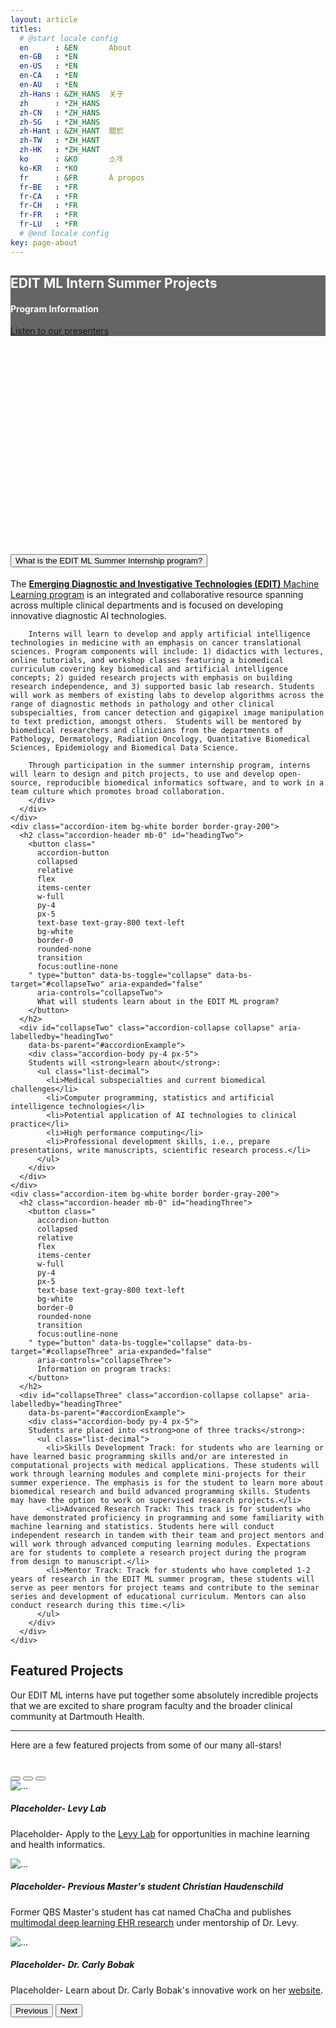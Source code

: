 ```yaml
---
layout: article
titles:
  # @start locale config
  en      : &EN       About
  en-GB   : *EN
  en-US   : *EN
  en-CA   : *EN
  en-AU   : *EN
  zh-Hans : &ZH_HANS  关于
  zh      : *ZH_HANS
  zh-CN   : *ZH_HANS
  zh-SG   : *ZH_HANS
  zh-Hant : &ZH_HANT  關於
  zh-TW   : *ZH_HANT
  zh-HK   : *ZH_HANT
  ko      : &KO       소개
  ko-KR   : *KO
  fr      : &FR       À propos
  fr-BE   : *FR
  fr-CA   : *FR
  fr-CH   : *FR
  fr-FR   : *FR
  fr-LU   : *FR
  # @end locale config
key: page-about
---
```

<link rel="stylesheet" href="https://cdnjs.cloudflare.com/ajax/libs/font-awesome/6.0.0/css/all.min.css" />
<link rel="stylesheet" href="https://fonts.googleapis.com/css2?family=Inter:wght@300;400;500;600;700&display=swap" />
<link rel="stylesheet" href="https://cdn.jsdelivr.net/npm/tw-elements/dist/css/index.min.css" />
<script src="https://cdn.tailwindcss.com"></script>
<script>
  tailwind.config = {
    theme: {
      extend: {
        fontFamily: {
          sans: ['Inter', 'sans-serif'],
        },
      }
    }
  }
</script>
<script src="https://cdn.jsdelivr.net/npm/tw-elements/dist/js/index.min.js"></script>

<!-- <script src="https://cdn.tailwindcss.com"></script> -->

<div
  class="p-12 text-center relative overflow-hidden bg-no-repeat bg-cover rounded-lg"
  style="
    background-image: url('https://user-images.githubusercontent.com/19698023/181514172-2568fc26-1711-47e0-b7d0-260f190e8834.jpeg');
    height: 400px;
  ">
  <div
    class="absolute top-0 right-0 bottom-0 left-0 w-full h-full overflow-hidden bg-fixed"
    style="background-color: rgba(0, 0, 0, 0.6)">
    <div class="flex justify-center items-center h-full">
      <div class="text-white">
        <h2 class="font-semibold text-4xl mb-4" style="color: white">EDIT ML Intern Summer Projects</h2>
        <h4 class="font-semibold text-xl mb-6" style="color: white">Program Information</h4>
        <a
          class="inline-block px-7 py-3 mb-1 border-2 border-gray-200 text-gray-200 font-medium text-sm leading-snug uppercase rounded hover:bg-black hover:bg-opacity-5 focus:outline-none focus:ring-0 transition duration-150 ease-in-out"
          href="/presenters"
          role="button"
          data-mdb-ripple="true"
          data-mdb-ripple-color="light">Listen to our presenters</a>
      </div>
    </div>
  </div>
</div>

<br>
<div class="grid grid-cols-2 gap-4">
  <div class="accordion" id="accordionExample">
    <div class="accordion-item bg-white border border-gray-200">
      <h2 class="accordion-header mb-0" id="headingOne">
        <button class="
          accordion-button
          relative
          flex
          items-center
          w-full
          py-4
          px-5
          text-base text-gray-800 text-left
          bg-white
          border-0
          rounded-none
          transition
          focus:outline-none
        " type="button" data-bs-toggle="collapse" data-bs-target="#collapseOne" aria-expanded="true"
          aria-controls="collapseOne">
          What is the EDIT ML Summer Internship program?
        </button>
      </h2>
      <div id="collapseOne" class="accordion-collapse collapse show" aria-labelledby="headingOne"
        data-bs-parent="#accordionExample">
        <div class="accordion-body py-4 px-5">
        The <a href="https://levylab.host.dartmouth.edu/"><strong>Emerging Diagnostic and Investigative Technologies (EDIT)</strong> Machine Learning program</a> is an integrated and collaborative resource spanning across multiple clinical departments and is focused on developing innovative diagnostic AI technologies.

        Interns will learn to develop and apply artificial intelligence technologies in medicine with an emphasis on cancer translational sciences. Program components will include: 1) didactics with lectures, online tutorials, and workshop classes featuring a biomedical curriculum covering key biomedical and artificial intelligence concepts; 2) guided research projects with emphasis on building research independence, and 3) supported basic lab research. Students will work as members of existing labs to develop algorithms across the range of diagnostic methods in pathology and other clinical subspecialties, from cancer detection and gigapixel image manipulation to text prediction, amongst others.  Students will be mentored by biomedical researchers and clinicians from the departments of Pathology, Dermatology, Radiation Oncology, Quantitative Biomedical Sciences, Epidemiology and Biomedical Data Science.  

        Through participation in the summer internship program, interns will learn to design and pitch projects, to use and develop open-source, reproducible biomedical informatics software, and to work in a team culture which promotes broad collaboration.
        </div>
      </div>
    </div>
    <div class="accordion-item bg-white border border-gray-200">
      <h2 class="accordion-header mb-0" id="headingTwo">
        <button class="
          accordion-button
          collapsed
          relative
          flex
          items-center
          w-full
          py-4
          px-5
          text-base text-gray-800 text-left
          bg-white
          border-0
          rounded-none
          transition
          focus:outline-none
        " type="button" data-bs-toggle="collapse" data-bs-target="#collapseTwo" aria-expanded="false"
          aria-controls="collapseTwo">
          What will students learn about in the EDIT ML program?
        </button>
      </h2>
      <div id="collapseTwo" class="accordion-collapse collapse" aria-labelledby="headingTwo"
        data-bs-parent="#accordionExample">
        <div class="accordion-body py-4 px-5">
        Students will <strong>learn about</strong>:
          <ul class="list-decimal">
            <li>Medical subspecialties and current biomedical challenges</li>
            <li>Computer programming, statistics and artificial intelligence technologies</li>
            <li>Potential application of AI technologies to clinical practice</li>
            <li>High performance computing</li>
            <li>Professional development skills, i.e., prepare presentations, write manuscripts, scientific research process.</li>
          </ul>
        </div>
      </div>
    </div>
    <div class="accordion-item bg-white border border-gray-200">
      <h2 class="accordion-header mb-0" id="headingThree">
        <button class="
          accordion-button
          collapsed
          relative
          flex
          items-center
          w-full
          py-4
          px-5
          text-base text-gray-800 text-left
          bg-white
          border-0
          rounded-none
          transition
          focus:outline-none
        " type="button" data-bs-toggle="collapse" data-bs-target="#collapseThree" aria-expanded="false"
          aria-controls="collapseThree">
          Information on program tracks:
        </button>
      </h2>
      <div id="collapseThree" class="accordion-collapse collapse" aria-labelledby="headingThree"
        data-bs-parent="#accordionExample">
        <div class="accordion-body py-4 px-5">
        Students are placed into <strong>one of three tracks</strong>:
          <ul class="list-decimal">
            <li>Skills Development Track: for students who are learning or have learned basic programming skills and/or are interested in computational projects with medical applications. These students will work through learning modules and complete mini-projects for their summer experience. The emphasis is for the student to learn more about biomedical research and build advanced programming skills. Students may have the option to work on supervised research projects.</li>
            <li>Advanced Research Track: This track is for students who have demonstrated proficiency in programming and some familiarity with machine learning and statistics. Students here will conduct independent research in tandem with their team and project mentors and will work through advanced computing learning modules. Expectations are for students to complete a research project during the program from design to manuscript.</li>
            <li>Mentor Track: Track for students who have completed 1-2 years of research in the EDIT ML summer program, these students will serve as peer mentors for project teams and contribute to the seminar series and development of educational curriculum. Mentors can also conduct research during this time.</li>
          </ul>
        </div>
      </div>
    </div>
  </div>

  <div id="carouselExampleCaptions" class="carousel slide relative" data-bs-ride="carousel">
    <div class="p-6 shadow-lg rounded-lg bg-white text-grey-700">
      <h2 class="font-semibold text-3xl mb-5">Featured Projects</h2>
      <p>
        Our EDIT ML interns have put together some absolutely incredible projects that we are excited to share program faculty and the broader clinical community at Dartmouth Health.
      </p>
      <hr class="my-6 border-gray-300" />
      <p>
        Here are a few featured projects from some of our many all-stars!
      </p>
    </div>
    <div>
      <br>
    </div>
    <div class="carousel-indicators absolute right-0 bottom-0 left-0 flex justify-center p-0 mt-0 mb-2 py-2">
      <button
        type="button"
        data-bs-target="#carouselExampleCaptions"
        data-bs-slide-to="0"
        class="active"
        aria-current="true"
        aria-label="Slide 1"></button>
      <button
        type="button"
        data-bs-target="#carouselExampleCaptions"
        data-bs-slide-to="1"
        aria-label="Slide 2"></button>
      <button
        type="button"
        data-bs-target="#carouselExampleCaptions"
        data-bs-slide-to="2"
        aria-label="Slide 3"></button>
    </div>
    <div class="carousel-inner relative w-full overflow-hidden">
      <div class="carousel-item active relative float-left w-full">
        <img
          src="https://user-images.githubusercontent.com/19698023/181658028-55c8907e-f750-4d69-8ba7-14f4ca3f4f35.jpeg"
          class="block w-full"
          alt="..."
        />
        <div class="carousel-caption hidden md:block absolute text-center">
          <h5 class="text-xl text-white">Placeholder- Levy Lab</h5>
          <p>Placeholder- Apply to the <a href="https://levylab.host.dartmouth.edu/">Levy Lab</a> for opportunities in machine learning and health informatics.</p>
        </div>
      </div>
      <div class="carousel-item relative float-left w-full">
        <img
          src="https://user-images.githubusercontent.com/19698023/181657550-f9c375e1-7413-4046-9292-387731a3c8d8.jpeg"
          class="block w-full"
          alt="..."
        />
        <div class="carousel-caption hidden md:block absolute text-center">
          <h5 class="text-xl text-white">Placeholder- Previous Master's student Christian Haudenschild</h5>
          <p>Former QBS Master's student has cat named ChaCha and publishes <a href="/presenter_articles/1_Joshua_Levy.html">multimodal deep learning EHR research</a> under mentorship of Dr. Levy.</p>
        </div>
      </div>
      <div class="carousel-item relative float-left w-full">
        <img
          src="https://user-images.githubusercontent.com/19698023/181657854-47a08806-2d36-40b2-b86d-2d67fd36d1e3.jpeg"
          class="block w-full"
          alt="..."
        />
        <div class="carousel-caption hidden md:block absolute text-center">
          <h5 class="text-xl text-white">Placeholder- Dr. Carly Bobak</h5>
          <p>Placeholder- Learn about Dr. Carly Bobak's innovative work on her <a href="">website</a>.</p>
        </div>
      </div>
    </div>
    <button
      class="carousel-control-prev absolute top-0 bottom-0 flex items-center justify-center p-0 text-center border-0 hover:outline-none hover:no-underline focus:outline-none focus:no-underline left-0"
      type="button"
      data-bs-target="#carouselExampleCaptions"
      data-bs-slide="prev">
      <span class="carousel-control-prev-icon inline-block bg-no-repeat" aria-hidden="true"></span>
      <span class="visually-hidden">Previous</span>
    </button>
    <button
      class="carousel-control-next absolute top-0 bottom-0 flex items-center justify-center p-0 text-center border-0 hover:outline-none hover:no-underline focus:outline-none focus:no-underline right-0"
      type="button"
      data-bs-target="#carouselExampleCaptions"
      data-bs-slide="next">
      <span class="carousel-control-next-icon inline-block bg-no-repeat" aria-hidden="true"></span>
      <span class="visually-hidden">Next</span>
    </button>
  </div>
</div>
